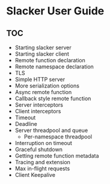 # Slacker User Guide

## TOC

* Starting slacker server
* Starting slacker client
* Remote function declaration
* Remote namespace declaration
* TLS
* Simple HTTP server
* More serialization options
* Async remote function
* Callback style remote function
* Server interceptors
* Client interceptors
* Timeout
* Deadline
* Server threadpool and queue
  * Per-namespace threadpool
* Interruption on timeout
* Graceful shutdown
* Getting remote function metadata
* Tracing and extension
* Max in-flight requests
* Client Keepalive
